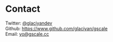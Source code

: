 # Contact

Twitter: [@glaciyandev](https://www.twitter.com/glaciyandev)  
Github: https://www.github.com/glaciyan/gscale  
Email: [yo@gscale.cc](mailto:yo@gscale.cc)
